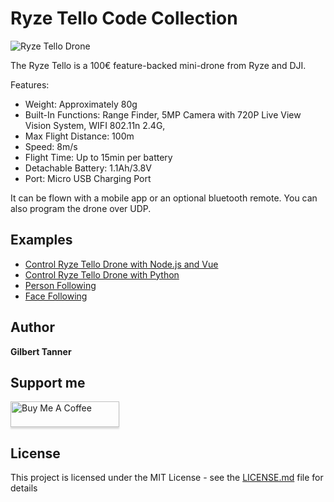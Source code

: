# Ryze Tello Code Collection

![Ryze Tello Drone](https://images-na.ssl-images-amazon.com/images/I/71Mu%2Bpnre8L._AC_SX466_.jpg)

The Ryze Tello is a 100€ feature-backed mini-drone from Ryze and DJI. 

Features:
* Weight: Approximately 80g
* Built-In Functions: Range Finder, 5MP Camera with 720P Live View  Vision System, WIFI 802.11n 2.4G,
* Max Flight Distance: 100m
* Speed: 8m/s
* Flight Time: Up to 15min per battery
* Detachable Battery: 1.1Ah/3.8V
* Port: Micro USB Charging Port

It can be flown with a mobile app or an optional bluetooth remote. You can also program the drone over UDP.

## Examples
* [Control Ryze Tello Drone with Node.js and Vue](JavaScript/)
* [Control Ryze Tello Drone with Python](Python/DJITelloPy_Examples/control_drone_with_keyboard)
* [Person Following](Python/DJITelloPy_Examples/person_following)
* [Face Following](Python/DJITelloPy_Examples/face_following)

## Author
 **Gilbert Tanner**
 
## Support me

<a href="https://www.buymeacoffee.com/gilberttanner" target="_blank"><img src="https://www.buymeacoffee.com/assets/img/custom_images/orange_img.png" alt="Buy Me A Coffee" style="height: 41px !important;width: 174px !important;box-shadow: 0px 3px 2px 0px rgba(190, 190, 190, 0.5) !important;-webkit-box-shadow: 0px 3px 2px 0px rgba(190, 190, 190, 0.5) !important;" ></a>

## License

This project is licensed under the MIT License - see the [LICENSE.md](LICENSE) file for details